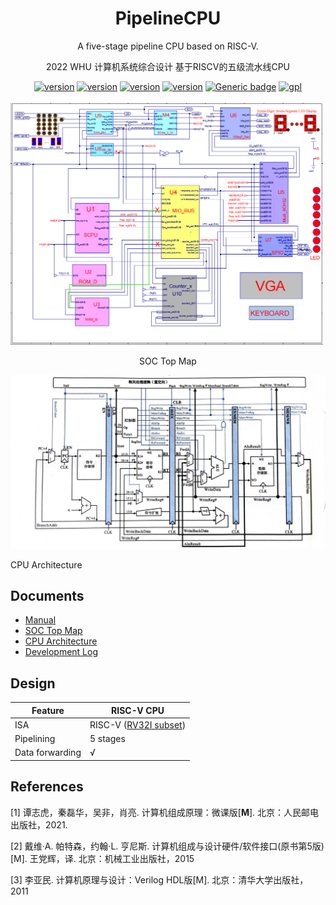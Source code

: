 <div align="center">
    <h1>
    PipelineCPU
    </h1>
    <p>
        A five-stage pipeline CPU based on RISC-V.
    </p>
    <p>
        2022 WHU 计算机系统综合设计 基于RISCV的五级流水线CPU
    </p>
    <a href="https://github.com/Qingzheng-Wang/PipelineCPU/"><img src="https://img.shields.io/badge/Platform-Xilinx ISE-lightgrey" alt="version"></a>
    <a href="https://github.com/Qingzheng-Wang/PipelineCPU/"><img src="https://img.shields.io/badge/FPGA-SWORD 4.0-lightgrey" alt="version"></a>
    <a href="https://github.com/Qingzheng-Wang/PipelineCPU/"><img src="https://img.shields.io/badge/Simulation-ModelSim-lightgrey" alt="version"></a>
        <a href="https://github.com/Qingzheng-Wang/PipelineCPU/"><img src="https://img.shields.io/badge/Language-Verilog HDL-lightgrey" alt="version"></a>
    <a href="https://github.com/Qingzheng-Wang/PipelineCPU/"><img src="https://img.shields.io/github/stars/Qingzheng-Wang/PipelineCPU?color=yellow&amp;label=PipelineCPU&amp;logo=github" alt="Generic badge"></a>
    <a href="https://github.com/Qingzheng-Wang/PipelineCPU/blob/master/LICENSE"><img src="https://img.shields.io/badge/License-GPL-yellow.svg" alt="gpl"></a>
</div>


<br>

<img src="https://github.com/Qingzheng-Wang/PipelineCPU/blob/main/doc/soc_top_map.png?raw=true" alt="device_place" width="500" />

<div style="text-align: center;">
  <p>SOC Top Map</p>
</div>





<img src="https://github.com/Qingzheng-Wang/PipelineCPU/blob/main/doc/cpu.jpg?raw=true" alt="device_place" width="900" />

<p>
	CPU Architecture
</p>

## Documents

- [Manual](https://github.com/Qingzheng-Wang/PipelineCPU/wiki)
- [SOC Top Map](https://github.com/Qingzheng-Wang/PipelineCPU/blob/main/doc/top_map.pdf)
- [CPU Architecture](https://github.com/Qingzheng-Wang/PipelineCPU/blob/main/doc/cpu.jpg)
- [Development Log](https://github.com/Qingzheng-Wang/PipelineCPU/blob/main/doc/dev_log.md)

## Design

| Feature         | RISC-V CPU                                                   |
| --------------- | ------------------------------------------------------------ |
| ISA             | RISC-V ([RV32I subset](https://github.com/Evensgn/RISC-V-CPU/blob/master/doc/inst-supported.md)) |
| Pipelining      | 5 stages                                                     |
| Data forwarding | √                                                            |

## References

[1] 谭志虎，秦磊华，吴非，肖亮. 计算机组成原理：微课版[**M**]. 北京：人民邮电出版社，2021.

[2] 戴维·A. 帕特森，约翰·L. 亨尼斯. 计算机组成与设计硬件/软件接口(原书第5版)[M]. 王党辉，译. 北京：机械工业出版社，2015

[3] 李亚民. 计算机原理与设计：Verilog HDL版[M]. 北京：清华大学出版社，2011
